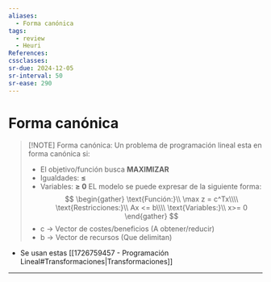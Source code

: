 ```yaml
---
aliases:
  - Forma canónica
tags:
  - review
  - Heuri
References: 
cssclasses:
sr-due: 2024-12-05
sr-interval: 50
sr-ease: 290
---
```

# Forma canónica

> [!NOTE] Forma canónica:
> Un problema de programación lineal esta en forma canónica si: 
>+ El objetivo/función busca **MAXIMIZAR**
>+ Igualdades: **≤**
>+ Variables: **≥ 0**
>EL modelo se puede expresar de la siguiente forma:
>$$
\begin{gather}
\text{Función:}\\
\max z = c^Tx\\\\
\text{Restricciones:}\\
Ax <= b\\\\
\text{Variables:}\\
x>= 0
\end{gather}
>$$
>+ c → Vector de costes/beneficios (A obtener/reducir)
>+ b → Vector de recursos (Que delimitan)

+ Se usan estas [[1726759457 - Programación Lineal#Transformaciones|Transformaciones]]



***